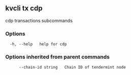 <!--
title: cdp
order: 0
-->
## kvcli tx cdp

cdp transactions subcommands

### Options

```
  -h, --help   help for cdp
```

### Options inherited from parent commands

```
      --chain-id string   Chain ID of tendermint node
```

